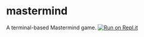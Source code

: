 # mastermind
A terminal-based Mastermind game. [![Run on Repl.it](https://repl.it/badge/github/ahanasi/mastermind)](https://repl.it/github/ahanasi/mastermind)
